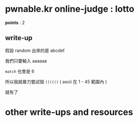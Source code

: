 # pwnable.kr online-judge : lotto

**points** : 2

## write-up

假設 random 出來的是 abcdef

我們只要輸入 aaaaaa

`match` 也會是 6

所以我就暴力嘗試個 `((((((` ( ascii 在 1 - 45 範圍內 )

就有了

# other write-ups and resources

